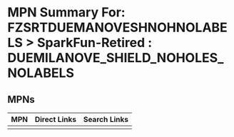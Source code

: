 



# MPN Summary For: FZSRTDUEMANOVESHNOHNOLABELS > SparkFun-Retired : DUEMILANOVE_SHIELD_NOHOLES_NOLABELS

## MPNs
  

|MPN|Direct Links|Search Links|
| :--- | :--- | :--- |
||||
